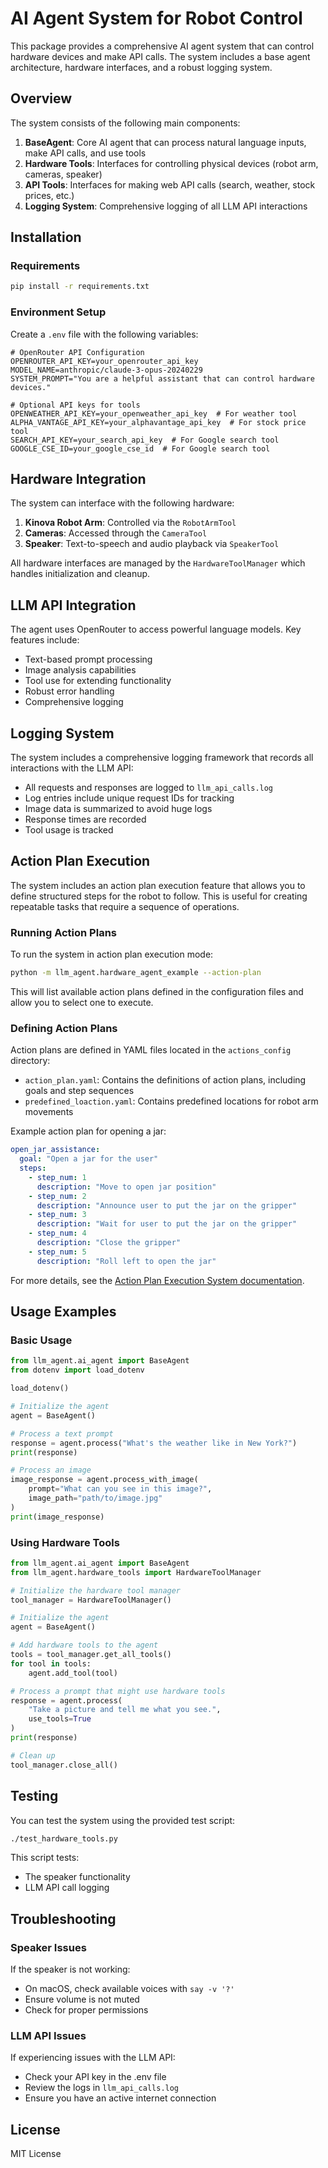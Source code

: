 # AI Agent System for Robot Control

This package provides a comprehensive AI agent system that can control hardware devices and make API calls. The system includes a base agent architecture, hardware interfaces, and a robust logging system.

## Overview

The system consists of the following main components:

1. **BaseAgent**: Core AI agent that can process natural language inputs, make API calls, and use tools
2. **Hardware Tools**: Interfaces for controlling physical devices (robot arm, cameras, speaker)
3. **API Tools**: Interfaces for making web API calls (search, weather, stock prices, etc.)
4. **Logging System**: Comprehensive logging of all LLM API interactions

## Installation

### Requirements

```bash
pip install -r requirements.txt
```

### Environment Setup

Create a `.env` file with the following variables:

```
# OpenRouter API Configuration
OPENROUTER_API_KEY=your_openrouter_api_key
MODEL_NAME=anthropic/claude-3-opus-20240229
SYSTEM_PROMPT="You are a helpful assistant that can control hardware devices."

# Optional API keys for tools
OPENWEATHER_API_KEY=your_openweather_api_key  # For weather tool
ALPHA_VANTAGE_API_KEY=your_alphavantage_api_key  # For stock price tool
SEARCH_API_KEY=your_search_api_key  # For Google search tool
GOOGLE_CSE_ID=your_google_cse_id  # For Google search tool
```

## Hardware Integration

The system can interface with the following hardware:

1. **Kinova Robot Arm**: Controlled via the `RobotArmTool`
2. **Cameras**: Accessed through the `CameraTool`
3. **Speaker**: Text-to-speech and audio playback via `SpeakerTool`

All hardware interfaces are managed by the `HardwareToolManager` which handles initialization and cleanup.

## LLM API Integration

The agent uses OpenRouter to access powerful language models. Key features include:

- Text-based prompt processing
- Image analysis capabilities
- Tool use for extending functionality
- Robust error handling
- Comprehensive logging

## Logging System

The system includes a comprehensive logging framework that records all interactions with the LLM API:

- All requests and responses are logged to `llm_api_calls.log`
- Log entries include unique request IDs for tracking
- Image data is summarized to avoid huge logs
- Response times are recorded
- Tool usage is tracked

## Action Plan Execution

The system includes an action plan execution feature that allows you to define structured steps for the robot to follow. This is useful for creating repeatable tasks that require a sequence of operations.

### Running Action Plans

To run the system in action plan execution mode:

```bash
python -m llm_agent.hardware_agent_example --action-plan
```

This will list available action plans defined in the configuration files and allow you to select one to execute.

### Defining Action Plans

Action plans are defined in YAML files located in the `actions_config` directory:

- `action_plan.yaml`: Contains the definitions of action plans, including goals and step sequences
- `predefined_loaction.yaml`: Contains predefined locations for robot arm movements

Example action plan for opening a jar:

```yaml
open_jar_assistance:
  goal: "Open a jar for the user"
  steps:
    - step_num: 1
      description: "Move to open jar position"
    - step_num: 2
      description: "Announce user to put the jar on the gripper"
    - step_num: 3
      description: "Wait for user to put the jar on the gripper"
    - step_num: 4
      description: "Close the gripper"
    - step_num: 5
      description: "Roll left to open the jar"
```

For more details, see the [Action Plan Execution System documentation](actions_config/README.md).

## Usage Examples

### Basic Usage

```python
from llm_agent.ai_agent import BaseAgent
from dotenv import load_dotenv

load_dotenv()

# Initialize the agent
agent = BaseAgent()

# Process a text prompt
response = agent.process("What's the weather like in New York?")
print(response)

# Process an image
image_response = agent.process_with_image(
    prompt="What can you see in this image?",
    image_path="path/to/image.jpg"
)
print(image_response)
```

### Using Hardware Tools

```python
from llm_agent.ai_agent import BaseAgent
from llm_agent.hardware_tools import HardwareToolManager

# Initialize the hardware tool manager
tool_manager = HardwareToolManager()

# Initialize the agent
agent = BaseAgent()

# Add hardware tools to the agent
tools = tool_manager.get_all_tools()
for tool in tools:
    agent.add_tool(tool)

# Process a prompt that might use hardware tools
response = agent.process(
    "Take a picture and tell me what you see.",
    use_tools=True
)
print(response)

# Clean up
tool_manager.close_all()
```

## Testing

You can test the system using the provided test script:

```bash
./test_hardware_tools.py
```

This script tests:
- The speaker functionality
- LLM API call logging

## Troubleshooting

### Speaker Issues

If the speaker is not working:

- On macOS, check available voices with `say -v '?'`
- Ensure volume is not muted
- Check for proper permissions

### LLM API Issues

If experiencing issues with the LLM API:

- Check your API key in the .env file
- Review the logs in `llm_api_calls.log`
- Ensure you have an active internet connection

## License

MIT License
